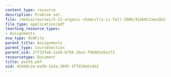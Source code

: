 ```yaml
---
content_type: resource
description: Problem set.
file: /media/courses/5-13-organic-chemistry-ii-fall-2006/42eb0c2aea3b2a3a30953f7d10eb14b2_pset6.pdf
file_type: application/pdf
learning_resource_types:
- Assignments
ocw_type: OCWFile
parent_title: Assignments
parent_type: CourseSection
parent_uid: 2ff33fe6-1a26-b758-16e2-f9b003a5e1f3
resourcetype: Document
title: pset6.pdf
uid: 42eb0c2a-ea3b-2a3a-3095-3f7d10eb14b2
---
```

